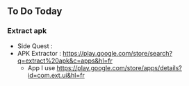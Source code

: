 ## To Do Today

### Extract apk
- Side Quest : 
- APK Extractor : https://play.google.com/store/search?q=extract%20apk&c=apps&hl=fr
  -  App I use https://play.google.com/store/apps/details?id=com.ext.ui&hl=fr
